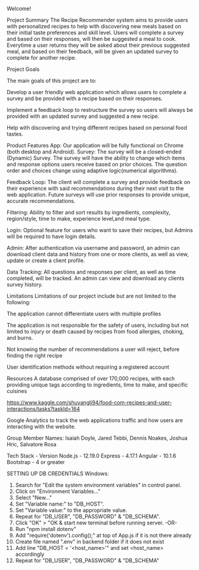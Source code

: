 Welcome!

 
Project Summary
The Recipe Recommender system aims to provide users with personalized recipes to help with discovering new meals based on their 
initial taste preferences and skill level. Users will complete a survey and based on their responses, will then be suggested a meal to cook. 
Everytime a user returns they will be asked about their previous suggested meal, and based on their feedback, will be given an updated survey 
to complete for another recipe. 

Project Goals 

The main goals of this project are to:


Develop a user friendly web application which allows users to complete a survey and be provided with a recipe based on their responses.   

Implement a feedback loop to restructure the survey so users will always be provided with an updated survey and suggested a new recipe.

Help with discovering and trying different recipes based on personal food tastes.

Product Features
App: Our application will be fully functional on Chrome (both desktop and Android). 
Survey: The survey will be a closed-ended (Dynamic) Survey. The survey will have the ability to change which items and 
response options users receive based on prior choices. The question order and choices change using adaptive logic(numerical algorithms).

Feedback Loop: The client will complete a survey and provide feedback on their experience with said 
recommendations during their next visit to the web application. Future surveys will use prior responses to provide unique, accurate recommendations.

Filtering: Ability to filter and sort results by ingredients, complexity, region/style, time to make, experience level,and meal type.

Login: Optional feature for users who want to save their recipes, but Admins will be required to have login details.

Admin: After authentication via username and password, an admin can download 
client data and history from one or more clients, as well as view, update or create a client profile.

Data Tracking: All questions and responses per client, as well as time completed, will be tracked. An admin can view and download 
any clients survey history.


Limitations
Limitations of our project include but are not limited to the following:

The application cannot differentiate users with multiple profiles

The application is not responsible for the safety of users, including but not limited to injury or death caused by recipes from food 
allergies, choking, and burns. 

Not knowing the number of recommendations a user will reject, before finding 
the right recipe

User identification methods without requiring a registered account

Resources
A database comprised of over 170,000 recipes, with each providing unique tags according to ingredients, time to make, and specific cuisines 

https://www.kaggle.com/shuyangli94/food-com-recipes-and-user-interactions/tasks?taskId=164

Google Analytics to track the web applications traffic and how users are interacting with the website. 

Group Member Names:
Isaiah Doyle, 
Jared Tebbi,
Dennis Noakes,
Joshua Hric,
Salvatore Rosa

Tech Stack - Version
Node.js - 12.19.0
Express - 4.17.1
Angular - 10.1.6
Bootstrap - 4 or greater

SETTING UP DB CREDENTIALS
Windows:
1. Search for "Edit the system environment variables" in control panel.
2. Click on "Environment Variables..."
3. Select "New..."
4. Set "Variable name:" to "DB_HOST".
5. Set "Variable value:" to the appropriate value.
6. Repeat for "DB_USER", "DB_PASSWORD" & "DB_SCHEMA".
7. Click "OK" > "OK & start new terminal before running server.
-OR-
1. Run "npm install dotenv"
2. Add "require('dotenv').config();" at top of App.js if it is not there already
3. Create file named ".env" in backend folder if it does not exist
4. Add line "DB_HOST = '<host_name>'" and set <host_name> accordingly
5. Repeat for "DB_USER", "DB_PASSWORD" & "DB_SCHEMA"
